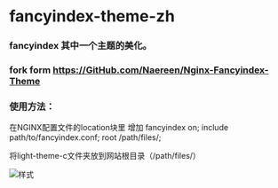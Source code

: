 # fancyindex-theme-zh
### fancyindex 其中一个主题的美化。
### fork form https://GitHub.com/Naereen/Nginx-Fancyindex-Theme


### 使用方法：
 在NGINX配置文件的location块里 增加
 fancyindex on;
 include path/to/fancyindex.conf;
 root /path/files/;

 将light-theme-c文件夹放到网站根目录（/path/files/）
 
![样式](picture.png)

